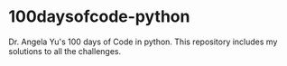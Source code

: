 # 100daysofcode-python
Dr. Angela Yu's 100 days of Code in python. This repository includes my solutions to all the challenges.
